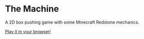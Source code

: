 # The Machine

A 2D box pushing game with some Minecraft Redstone mechanics.

[Play it in your browser!](https://indi-kernick.itch.io/the-machine-web-version)